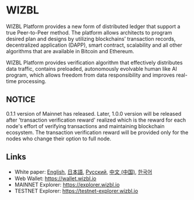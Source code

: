 # WIZBL

WIZBL Platform provides a new form of distributed ledger that support a true Peer-to-Peer method. 
The platform allows architects to program desired plan and designs by utilizing 
blockchains’ transaction records, decentralized application (DAPP), smart contract, 
scalability and all other algorithms that are available in Bitcoin and Ethereum. 

WIZBL Platform provides verification algorithm that effectively distributes data traffic, 
contains preloaded, autonomously evolvable human like AI program, which allows freedom 
from data responsibility and improves real-time processing.


## NOTICE

0.1.1 version of Mainnet has released. Later, 1.0.0 version will be released after 'transaction verification reward' realized which is the reward for each node's effort of verifying transactions and maintaining blockchain ecosystem. The transaction verification reward will be provided only for the nodes who change their option to full node.


## Links

* White paper: [English](https://wizbl.io/pdf/WIZBL_WHITEPAPER.pdf), [日本語](https://wizbl.io/pdf/WIZBL_WHITEPAPER_JA.pdf), [Русский](https://wizbl.io/pdf/WIZBL_WHITEPAPER_RU.pdf), [中文 (中国)](https://wizbl.io/pdf/WIZBL_WHITEPAPER_ZH.pdf), [한국어](https://wizbl.io/pdf/WIZBL_WHITEPAPER_KO.pdf)
* Web Wallet: https://wallet.wizbl.io
* MAINNET Explorer: https://explorer.wizbl.io
* TESTNET Explorer: https://testnet-explorer.wizbl.io